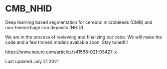 # CMB_NHID
Deep learning based segmentation for cerebral microbleeds (CMB) and non-hemorrhage iron deposits (NHID)





We are in the process of reviewing and finalizing our code.
We will make the code and a few trained models available soon.
Stay tuned!!! 

https://www.nature.com/articles/s41598-021-93427-x

Last updated July 21 2021




